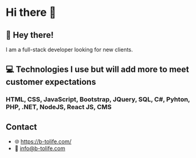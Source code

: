 # Hi there 👋

## :wave: Hey there!
I am a full-stack developer looking for new clients.

## :computer: Technologies I use but will add more to meet customer expectations
### HTML, CSS, JavaScript, Bootstrap, JQuery, SQL, C\#, Pyhton, PHP, .NET, NodeJS, React JS, CMS

## Contact
- :globe_with_meridians: https://b-tolife.com/
- :email: info@b-tolife.com
